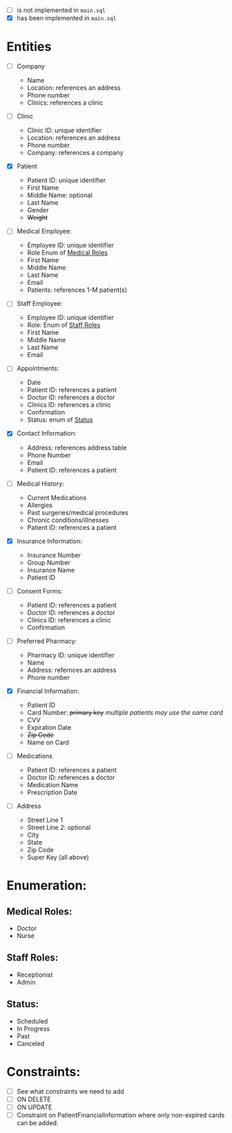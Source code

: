 - [ ] is not implemented in `main.sql`
- [x] has been implemented in `main.sql`

# Entities

- [ ] Company
    - Name
    - Location: references an address
    - Phone number
    - Clinics: references a clinic

- [ ] Clinic
    - Clinic ID: unique identifier
    - Location: references an address 
    - Phone number
    - Company: references a company

- [X] Patient
    - Patient ID: unique identifier
    - First Name
    - Middle Name: optional
    - Last Name
    - Gender
    - <del>Weight</del>

- [ ] Medical Employee:
    - Employee ID: unique identifier
    - Role Enum of [Medical Roles](#medical-roles)
    - First Name
    - Middle Name
    - Last Name
    - Email 
    - Patients: references 1-M patient(s)

- [ ] Staff Employee:
    - Employee ID: unique identifier
    - Role: Enum of [Staff Roles](#staff-roles)
    - First Name
    - Middle Name
    - Last Name
    - Email

- [ ] Appointments:
    - Date
    - Patient ID: references a patient
    - Doctor ID: references a doctor
    - Clinics ID: references a clinic
    - Confirmation
    - Status: enum of [Status](#status)

- [X] Contact Information:
    - Address: references address table
    - Phone Number
    - Email
    - Patient ID: references a patient
    
- [ ] Medical History:
    - Current Medications
    - Allergies
    - Past surgeries/medical procedures
    - Chronic conditions/illnesses
    - Patient ID: references a patient

- [X] Insurance Information:
    - Insurance Number
    - Group Number
    - Insurance Name
    - Patient ID
    
- [ ] Consent Forms:
    - Patient ID: references a patient
    - Doctor ID: references a doctor
    - Clinics ID: references a clinic
    - Confirmation 

- [ ] Preferred Pharmacy:
    - Pharmacy ID: unique identifier
    - Name
    - Address: refernces an address
    - Phone number

- [X] Financial Information:
    - Patient ID
    - Card Number: <del>primary key</del> *multiple patients may use the same card*
    - CVV
    - Expiration Date
    - <del>Zip Code</del>
    - Name on Card

- [ ] Medications 
    - Patient ID: references a patient
    - Doctor ID: references a doctor
    - Medication Name
    - Prescription Date

- [ ] Address
    - Street Line 1
    - Street Line 2: optional
    - City
    - State
    - Zip Code
    - Super Key (all above)

# Enumeration:

## Medical Roles:
- Doctor
- Nurse

## Staff Roles:
- Receptionist
- Admin

## Status:
- Scheduled
- In Progress
- Past
- Canceled

# Constraints:

- [ ] See what constraints we need to add
- [ ] ON DELETE
- [ ] ON UPDATE
- [ ] Constraint on PatientFinancialInformation where only non-expired cards can be added.
